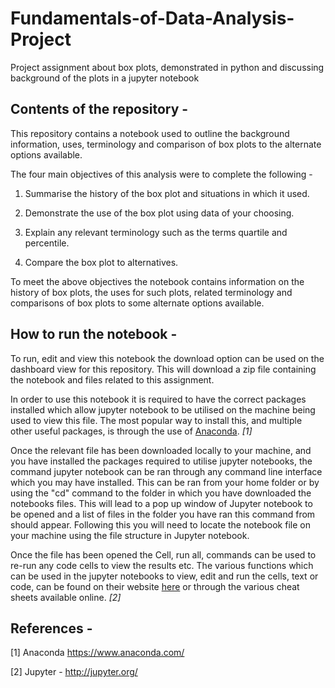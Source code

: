 # Fundamentals-of-Data-Analysis-Project
Project assignment about box plots, demonstrated in python and discussing background of the plots in a jupyter notebook


## Contents of the repository -

This repository contains a notebook used to outline the background information, uses, terminology and comparison of box plots to the alternate options available.

The four main objectives of this analysis were to complete the following - 

1. Summarise the history of the box plot and situations in which it used.

2. Demonstrate the use of the box plot using data of your choosing.

3. Explain any relevant terminology such as the terms quartile and percentile.

4. Compare the box plot to alternatives.

To meet the above objectives the notebook contains information on the history of box plots, the uses for such plots, related terminology and comparisons of box plots to some alternate options available.

## How to run the notebook -

To run, edit and view this notebook the download option can be used on the dashboard view for this repository. This will download a zip file containing the notebook and files related to this assignment. 

In order to use this notebook it is required to have the correct packages installed which allow jupyter notebook to be utilised on the machine being used to view this file. The most popular way to install this, and multiple other useful packages, is through the use of [Anaconda](https://www.anaconda.com/). *[1]*

Once the relevant file has been downloaded locally to your machine, and you have installed the packages required to utilise jupyter notebooks, the command jupyter notebook can be ran through any command line interface which you may have installed. This can be ran from your home folder or by using the "cd" command to the folder in which you have downloaded the notebooks files. This will lead to a pop up window of Jupyter notebook to be opened and a list of files in the folder you have ran this command from should appear. Following this you will need to locate the notebook file on your machine using the file structure in Jupyter notebook.

Once the file has been opened the Cell, run all, commands can be used to re-run any code cells to view the results etc. The various functions which can be used in the jupyter notebooks to view, edit and run the cells, text or code, can be found on their website [here](http://jupyter.org/) or through the various cheat sheets available online. *[2]*

## References -

[1] Anaconda 
  https://www.anaconda.com/

[2] Jupyter -
  http://jupyter.org/
